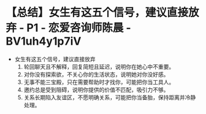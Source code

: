# 【总结】女生有这五个信号，建议直接放弃 - P1 - 恋爱咨询师陈晨 - BV1uh4y1p7iV

-   女生有这五个信号，建议直接放弃
    1.  轮回聊天且不解释，回复简短且延迟，说明你在她心中不重要。
    2.  对你没有探索欲，不关心你的生活状态，说明她对你没好感。
    3.  无事不能三宝殿，只在需要帮助时才找你，可能把你当工具人。
    4.  邀约总是受到阻碍，说明你提供的价值不匹配，吸引力不够。
    5.  关系长期陷入友谊区，不愿明确关系，可能把你当备胎，保持距离并冷静处理。